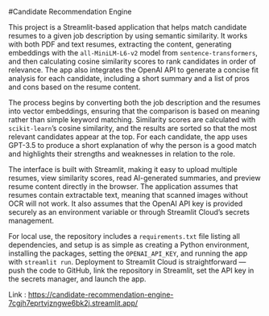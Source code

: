 #Candidate Recommendation Engine

This project is a Streamlit-based application that helps match candidate resumes to a given job description by using semantic similarity. It works with both PDF and text resumes, extracting the content, generating embeddings with the `all-MiniLM-L6-v2` model from `sentence-transformers`, and then calculating cosine similarity scores to rank candidates in order of relevance. The app also integrates the OpenAI API to generate a concise fit analysis for each candidate, including a short summary and a list of pros and cons based on the resume content.

The process begins by converting both the job description and the resumes into vector embeddings, ensuring that the comparison is based on meaning rather than simple keyword matching. Similarity scores are calculated with `scikit-learn`’s cosine similarity, and the results are sorted so that the most relevant candidates appear at the top. For each candidate, the app uses GPT-3.5 to produce a short explanation of why the person is a good match and highlights their strengths and weaknesses in relation to the role.

The interface is built with Streamlit, making it easy to upload multiple resumes, view similarity scores, read AI-generated summaries, and preview resume content directly in the browser. The application assumes that resumes contain extractable text, meaning that scanned images without OCR will not work. It also assumes that the OpenAI API key is provided securely as an environment variable or through Streamlit Cloud’s secrets management.

For local use, the repository includes a `requirements.txt` file listing all dependencies, and setup is as simple as creating a Python environment, installing the packages, setting the `OPENAI_API_KEY`, and running the app with `streamlit run`. Deployment to Streamlit Cloud is straightforward — push the code to GitHub, link the repository in Streamlit, set the API key in the secrets manager, and launch the app.

Link : https://candidate-recommendation-engine-7cgjh7eprtvjzngwe6bk2j.streamlit.app/
